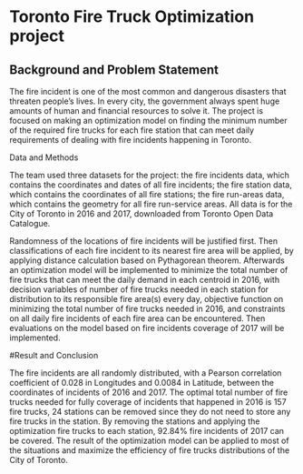 # Toronto Fire Truck Optimization project

## Background and Problem Statement 

The fire incident is one of the most common and dangerous disasters that threaten people’s lives. In every city, the government always spent huge amounts of human and financial resources to solve it. The project is focused on making an optimization model on finding the minimum number of the required fire trucks for each fire station that can meet daily requirements of dealing with fire incidents happening in Toronto.

Data and Methods

The team used three datasets for the project: the fire incidents data, which contains the coordinates and dates of all fire incidents; the fire station data, which contains the coordinates of all fire stations; the fire run-areas data, which contains the geometry for all fire run-service areas. All data is for the City of Toronto in 2016 and 2017, downloaded from Toronto Open Data Catalogue.

Randomness of the locations of fire incidents will be justified first. Then classifications of each fire incident to its nearest fire area will be applied, by applying distance calculation based on Pythagorean theorem. Afterwards an optimization model will be implemented to minimize the total number of fire trucks that can meet the daily demand in each centroid in 2016, with decision variables of number of fire trucks needed in each station for distribution to its responsible fire area(s) every day, objective function on minimizing the total number of fire trucks needed in 2016, and constraints on all daily fire incidents of each fire area can be encountered. Then evaluations on the model based on fire incidents coverage of 2017 will be implemented. 

#Result and Conclusion

The fire incidents are all randomly distributed, with a Pearson correlation coefficient of 0.028 in Longitudes and 0.0084 in Latitude, between the coordinates of incidents of 2016 and 2017. The optimal total number of fire trucks needed for fully coverage of incidents that happened in 2016 is 157 fire trucks, 24 stations can be removed since they do not need to store any fire trucks in the station. By removing the stations and applying the optimization fire trucks to each station, 92.84% fire incidents of 2017 can be covered. The result of the optimization model can be applied to most of the situations and maximize the efficiency of fire trucks distributions of the City of Toronto. 

